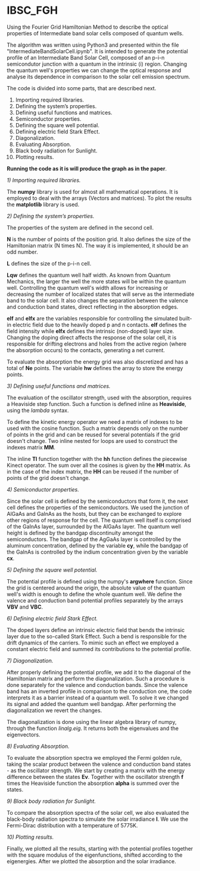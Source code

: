 # IBSC_FGH
Using the Fourier Grid Hamiltonian Method to describe the optical properties of Intermediate band solar cells composed of quantum wells.

The algorithm was written using Python3 and presented within the file "IntermediateBandSolarCell.ipynb". It is intended to generate the potential profile of an Intermediate Band Solar Cell, composed of an p-i-n semicondutor junction with a quantum in the intrinsic (i) region. Changing the quantum well's properties we can change the optical response and analyse its dependence in comparison to the solar cell emission spectrum.

The code is divided into some parts, that are described next.

1) Importing required libraries.
2) Defining the system’s properties.
3) Defining useful functions and matrices.
4) Semiconductor properties.
5) Defining the square well potential.
6) Defining electric field Stark Effect.
7) Diagonalization.
8) Evaluating Absorption.
9) Black body radiation for Sunlight.
10) Plotting results.

**Running the code as it is will produce the graph as in the paper**.

*1) Importing required libraries.*

   The **numpy** library is used for almost all mathematical operations. It is employed to deal with the arrays (Vectors and matrices). To plot the results the **matplotlib** library is used.
   
 *2) Defining the system’s properties.*
 
The properties of the system are defined in the second cell. 
      
**N** is the number of points of the position grid. It also defines the size of the Hamiltonian matrix (N times N). The way it is implemented, it should be an odd number.

**L** defines the size of the p-i-n cell.

**Lqw** defines the quantum well half width. As known from Quantum Mechanics, the larger the well the more states will be within the quantum well. Controlling the quantum well's width allows for increasing or decreasing the number of localized states that will serve as the intermediate band to the solar cell. It also changes the separation between the valence and conduction band states, direct reflecting in the absorption edges.

**elf** and **elfx** are the variables responsible for controlling the simulated built-in electric field due to the heavily doped p and n contacts. **elf** defines the field intensity while **elfx** defines the intrinsic (non-doped) layer size. Changing the doping direct affects the response of the solar cell, it is responsible for drifting electrons and holes from the active region (where the absorption occurs) to the contacts, generating a net current.
      
To evaluate the absorption the energy grid was also discretized and has a total of **Ne** points. The variable **hw** defines the array to store the energy points.

*3) Defining useful functions and matrices.*

The evaluation of the oscillator strength, used with the absorption, requires a Heaviside step function. Such a function is defined inline as **Heaviside**, using the *lambda* syntax. 

To define the kinetic energy operator we need a matrix of indexes to be used with the cosine function. Such a matrix depends only on the number of points in the grid and can be reused for several potentials if the grid doesn't change. Two inline nested for loops are used to construct the indexes matrix **MM**.

The inline **Tl** function together with the **hh** function defines the piecewise Kinect operator. The sum over all the cosines is given by the **HH** matrix. As in the case of the index matrix, the **HH** can be reused if the number of points of the grid doesn't change.


*4) Semiconductor properties.*

Since the solar cell is defined by the semiconductors that form it, the next cell defines the properties of the semiconductors. We used the junction of AlGaAs and GaInAs as the hosts, but they can be exchanged to explore other regions of response for the cell. The quantum well itself is comprised of the GaInAs layer, surrounded by the AlGaAs layer. The quantum well height is defined by the bandgap discontinuity amongst the semiconductors. The bandgap of the AgGaAs layer is controlled by the aluminum concentration, defined by the variable **cy**, while the bandgap of the GaInAs is controlled by the indium concentration given by the variable **cx**.

*5) Defining the square well potential.*

The potential profile is defined using the numpy's **argwhere** function. Since the grid is centered around the origin, the absolute value of the quantum well's width is enough to define the whole quantum well. We define the valence and conduction band potential profiles separately by the arrays **VBV** and **VBC**.

    
*6) Defining electric field Stark Effect.*

The doped layers define an intrinsic electric field that bends the intrinsic layer due to the so-called Stark Effect. Such a bend is responsible for the drift dynamics of the carriers. To mimic such an effect we employed a constant electric field and summed its contributions to the potential profile.

*7) Diagonalization.*

After properly defining the potential profile, we add it to the diagonal of the Hamiltonian matrix and perform the diagonalization. Such a procedure is done separately for the valence and conduction bands. Since the valence band has an inverted profile in comparison to the conduction one, the code interprets it as a barrier instead of a quantum well. To solve it we changed its signal and added the quantum well bandgap. After performing the diagonalization we revert the changes.

The diagonalization is done using the linear algebra library of numpy, through the function *linalg.eig*. It returns both the eigenvalues and the eigenvectors.

*8) Evaluating Absorption.*

To evaluate the absorption spectra we employed the Fermi golden rule, taking the scalar product between the valence and conduction band states - as the oscillator strength. We start by creating a matrix with the energy difference between the states **Ev**. Together with the oscillator strength **f** times the Heaviside function the absorption **alpha** is summed over the states.

*9) Black body radiation for Sunlight.*

To compare the absorption spectra of the solar cell, we also evaluated the black-body radiation spectra to simulate the solar irradiance **I**. We use the Fermi-Dirac distribution with a temperature of 5775K.

*10) Plotting results.*

Finally, we plotted all the results, starting with the potential profiles together with the square modulus of the eigenfunctions, shifted according to the eigenergies. After we plotted the absorption and the solar irradiance.

